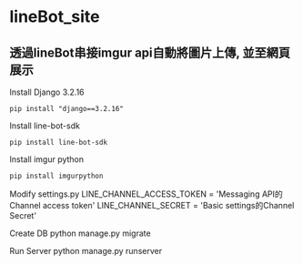 # lineBot_site
## 透過lineBot串接imgur api自動將圖片上傳, 並至網頁展示

Install Django 3.2.16

    pip install "django==3.2.16"

Install line-bot-sdk

    pip install line-bot-sdk

Install imgur python

    pip install imgurpython

Modify settings.py
    LINE_CHANNEL_ACCESS_TOKEN = 'Messaging API的Channel access token'
    LINE_CHANNEL_SECRET = 'Basic settings的Channel Secret'

Create DB
    python manage.py migrate

Run Server
    python manage.py runserver
